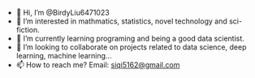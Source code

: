 - 👋 Hi, I’m @BirdyLiu6471023
- 👀 I’m interested in mathmatics, statistics, novel technology and sci-fiction.
- 🌱 I’m currently learning programing and being a good data scientist.
- 💞️ I’m looking to collaborate on projects related to data science, deep learning, machine learning...
- 📫 How to reach me? Email: siqi5162@gmail.com

<!---
BirdyLiu6471023/BirdyLiu6471023 is a ✨ special ✨ repository. Love U!
--->
